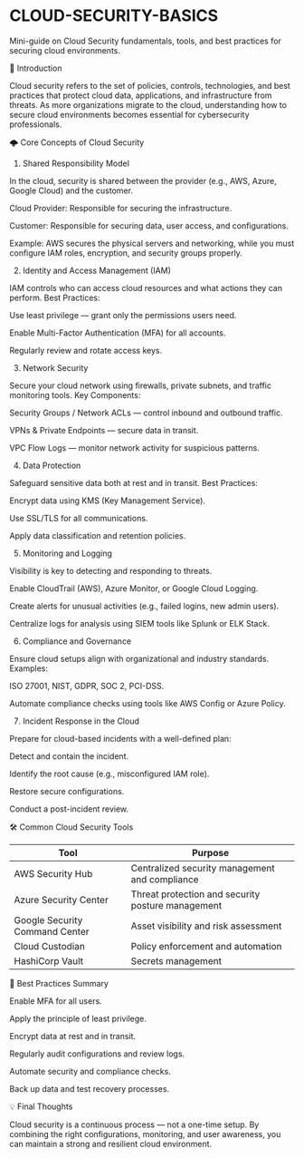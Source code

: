 # CLOUD-SECURITY-BASICS
Mini-guide on Cloud Security fundamentals, tools, and best practices for securing cloud environments.


🔐 Introduction

Cloud security refers to the set of policies, controls, technologies, and best practices that protect cloud data, applications, and infrastructure from threats. As more organizations migrate to the cloud, understanding how to secure cloud environments becomes essential for cybersecurity professionals.

🌩️ Core Concepts of Cloud Security
1. Shared Responsibility Model

In the cloud, security is shared between the provider (e.g., AWS, Azure, Google Cloud) and the customer.

Cloud Provider: Responsible for securing the infrastructure.

Customer: Responsible for securing data, user access, and configurations.

Example: AWS secures the physical servers and networking, while you must configure IAM roles, encryption, and security groups properly.

2. Identity and Access Management (IAM)

IAM controls who can access cloud resources and what actions they can perform.
Best Practices:

Use least privilege — grant only the permissions users need.

Enable Multi-Factor Authentication (MFA) for all accounts.

Regularly review and rotate access keys.

3. Network Security

Secure your cloud network using firewalls, private subnets, and traffic monitoring tools.
Key Components:

Security Groups / Network ACLs — control inbound and outbound traffic.

VPNs & Private Endpoints — secure data in transit.

VPC Flow Logs — monitor network activity for suspicious patterns.

4. Data Protection

Safeguard sensitive data both at rest and in transit.
Best Practices:

Encrypt data using KMS (Key Management Service).

Use SSL/TLS for all communications.

Apply data classification and retention policies.

5. Monitoring and Logging

Visibility is key to detecting and responding to threats.

Enable CloudTrail (AWS), Azure Monitor, or Google Cloud Logging.

Create alerts for unusual activities (e.g., failed logins, new admin users).

Centralize logs for analysis using SIEM tools like Splunk or ELK Stack.

6. Compliance and Governance

Ensure cloud setups align with organizational and industry standards.
Examples:

ISO 27001, NIST, GDPR, SOC 2, PCI-DSS.

Automate compliance checks using tools like AWS Config or Azure Policy.

7. Incident Response in the Cloud

Prepare for cloud-based incidents with a well-defined plan:

Detect and contain the incident.

Identify the root cause (e.g., misconfigured IAM role).

Restore secure configurations.

Conduct a post-incident review.

🛠️ Common Cloud Security Tools

| Tool | Purpose |
|------|----------|
| AWS Security Hub | Centralized security management and compliance |
| Azure Security Center | Threat protection and security posture management |
| Google Security Command Center | Asset visibility and risk assessment |
| Cloud Custodian | Policy enforcement and automation |
| HashiCorp Vault | Secrets management |


🚀 Best Practices Summary

Enable MFA for all users.

Apply the principle of least privilege.

Encrypt data at rest and in transit.

Regularly audit configurations and review logs.

Automate security and compliance checks.

Back up data and test recovery processes.

💡 Final Thoughts

Cloud security is a continuous process — not a one-time setup. By combining the right configurations, monitoring, and user awareness, you can maintain a strong and resilient cloud environment.

